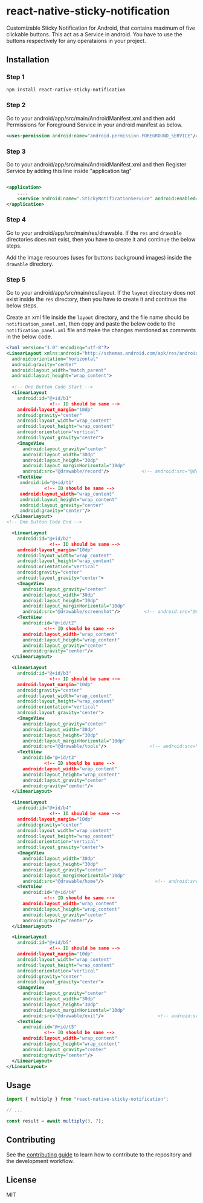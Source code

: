 # react-native-sticky-notification

Customizable Sticky Notification for Android, that contains maximum of five clickable buttons. This act as a Service in android. You have to use the buttons respectively for any operataions in your project.

## Installation

### Step 1
```sh
npm install react-native-sticky-notification
```
### Step 2
Go to your android/app/src/main/AndroidManifest.xml and then add Permissions for Foreground Service in your android manifest as below.
```xml
<uses-permission android:name="android.permission.FOREGROUND_SERVICE"/>    <!--   Add this   -->
```

### Step 3
Go to your android/app/src/main/AndroidManifest.xml and then Register Service by adding this line inside "application tag"
```xml

<application>
    ....
    <service android:name=".StickyNotificationService" android:enabled="true"/>   <!--   Add this   -->
</application>
```

### Step 4
Go to your android/app/src/main/res/drawable. If the ```res``` and ```drawable``` directories does not exist, then you have to create it and continue the below steps.

Add the Image resources (uses for buttons background images) inside the ```drawable``` directory.

### Step 5
Go to your android/app/src/main/res/layout. If the ```layout``` directory does not exist inside the ```res``` directory, then you have to create it and continue the below steps.

Create an xml file inside the ```layout``` directory, and the file name should be ```notification_panel.xml```, then copy and paste the below code to the ```notification_panel.xml``` file and make the changes mentioned as comments in the below code.

```xml
<?xml version="1.0" encoding="utf-8"?>
<LinearLayout xmlns:android="http://schemas.android.com/apk/res/android"
  android:orientation="horizontal"
  android:gravity="center"
  android:layout_width="match_parent"
  android:layout_height="wrap_content">
  
  <!-- One Button Code Start -->  
  <LinearLayout
    android:id="@+id/b1"                        
                <!-- ID should be same -->   
    android:layout_margin="10dp"
    android:gravity="center"
    android:layout_width="wrap_content"
    android:layout_height="wrap_content"
    android:orientation="vertical"
    android:layout_gravity="center">
    <ImageView
      android:layout_gravity="center"
      android:layout_width="30dp"
      android:layout_height="30dp"
      android:layout_marginHorizontal="10dp"
      android:src="@drawable/record"/>            <!-- android:src="@drawable/YOUR_IMAGE_NAME" -->
    <TextView
     android:id="@+id/t1"                         
              <!-- ID should be same --> 
     android:layout_width="wrap_content"
     android:layout_height="wrap_content"
     android:layout_gravity="center"
     android:gravity="center"/>
  </LinearLayout>
<!-- One Button Code End -->

  <LinearLayout
    android:id="@+id/b2"                           
                <!-- ID should be same -->
    android:layout_margin="10dp"
    android:layout_width="wrap_content"
    android:layout_height="wrap_content"
    android:orientation="vertical"
    android:gravity="center"
    android:layout_gravity="center">
    <ImageView
      android:layout_gravity="center"
      android:layout_width="30dp"
      android:layout_height="30dp"
      android:layout_marginHorizontal="10dp"
      android:src="@drawable/screenshot"/>         <!-- android:src="@drawable/YOUR_IMAGE_NAME" -->
    <TextView
      android:id="@+id/t2"                         
              <!-- ID should be same -->
      android:layout_width="wrap_content"
      android:layout_height="wrap_content"
      android:layout_gravity="center"
      android:gravity="center"/>
  </LinearLayout>

  <LinearLayout
    android:id="@+id/b3"                            
                <!-- ID should be same -->
    android:layout_margin="10dp"
    android:gravity="center"
    android:layout_width="wrap_content"
    android:layout_height="wrap_content"
    android:orientation="vertical"
    android:layout_gravity="center">
    <ImageView
      android:layout_gravity="center"
      android:layout_width="30dp"
      android:layout_height="30dp"
      android:layout_marginHorizontal="10dp"
      android:src="@drawable/tools"/>                <!-- android:src="@drawable/YOUR_IMAGE_NAME" -->
    <TextView
      android:id="@+id/t3"                           
              <!-- ID should be same -->
      android:layout_width="wrap_content"
      android:layout_height="wrap_content"
      android:layout_gravity="center"
      android:gravity="center"/>
  </LinearLayout>

  <LinearLayout
    android:id="@+id/b4"                              
                <!-- ID should be same -->
    android:layout_margin="10dp"
    android:gravity="center"
    android:layout_width="wrap_content"
    android:layout_height="wrap_content"
    android:orientation="vertical"
    android:layout_gravity="center">
    <ImageView
      android:layout_width="30dp"
      android:layout_height="30dp"
      android:layout_gravity="center"
      android:layout_marginHorizontal="10dp"
      android:src="@drawable/home"/>                   <!-- android:src="@drawable/YOUR_IMAGE_NAME" -->
    <TextView
      android:id="@+id/t4"                             
              <!-- ID should be same -->
      android:layout_width="wrap_content"
      android:layout_height="wrap_content"
      android:layout_gravity="center"
      android:gravity="center"/>
  </LinearLayout>

  <LinearLayout
    android:id="@+id/b5"                               
                <!-- ID should be same -->
    android:layout_margin="10dp"
    android:layout_width="wrap_content"
    android:layout_height="wrap_content"
    android:orientation="vertical"
    android:gravity="center"
    android:layout_gravity="center">
    <ImageView
      android:layout_gravity="center"
      android:layout_width="30dp"
      android:layout_height="30dp"
      android:layout_marginHorizontal="10dp"
      android:src="@drawable/exit"/>                    <!-- android:src="@drawable/YOUR_IMAGE_NAME" -->
    <TextView
      android:id="@+id/t5"                              
              <!-- ID should be same -->                              
      android:layout_width="wrap_content"
      android:layout_height="wrap_content"
      android:layout_gravity="center"
      android:gravity="center"/>
  </LinearLayout>
</LinearLayout>
```



## Usage

```js
import { multiply } from "react-native-sticky-notification";

// ...

const result = await multiply(3, 7);
```

## Contributing

See the [contributing guide](CONTRIBUTING.md) to learn how to contribute to the repository and the development workflow.

## License

MIT

